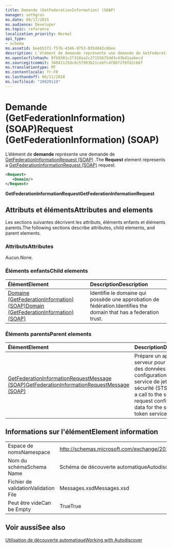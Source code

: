 ```yaml
---
title: Demande (GetFederationInformation) (SOAP)
manager: sethgros
ms.date: 09/17/2015
ms.audience: Developer
ms.topic: reference
localization_priority: Normal
api_type:
- schema
ms.assetid: beeb5371-f57b-4346-9753-035dd42c6bee
description: L’élément de demande représente une demande de GetFederationInformationRequest (SOAP).
ms.openlocfilehash: 0fb9301c2f318aa2c27155675dd3c43b41aabecd
ms.sourcegitcommit: 34041125dc8c5f993b21cebfc4f8b72f0fd2cb6f
ms.translationtype: MT
ms.contentlocale: fr-FR
ms.lasthandoff: 06/11/2018
ms.locfileid: "19829119"
---
```

# <a name="request-getfederationinformation-soap"></a><span data-ttu-id="454ea-103">Demande (GetFederationInformation) (SOAP)</span><span class="sxs-lookup"><span data-stu-id="454ea-103">Request (GetFederationInformation) (SOAP)</span></span>

<span data-ttu-id="454ea-104">L’élément de **demande** représente une demande de [GetFederationInformationRequest (SOAP)](getfederationinformationrequest-soap.md) .</span><span class="sxs-lookup"><span data-stu-id="454ea-104">The **Request** element represents a [GetFederationInformationRequest (SOAP)](getfederationinformationrequest-soap.md) request.</span></span> 
  
```XML
<Request>
   <Domain/>
</Request>
```

 <span data-ttu-id="454ea-105">**GetFederationInformationRequest**</span><span class="sxs-lookup"><span data-stu-id="454ea-105">**GetFederationInformationRequest**</span></span>
## <a name="attributes-and-elements"></a><span data-ttu-id="454ea-106">Attributs et éléments</span><span class="sxs-lookup"><span data-stu-id="454ea-106">Attributes and elements</span></span>

<span data-ttu-id="454ea-107">Les sections suivantes décrivent les attributs, éléments enfants et éléments parents.</span><span class="sxs-lookup"><span data-stu-id="454ea-107">The following sections describe attributes, child elements, and parent elements.</span></span>
  
### <a name="attributes"></a><span data-ttu-id="454ea-108">Attributs</span><span class="sxs-lookup"><span data-stu-id="454ea-108">Attributes</span></span>

<span data-ttu-id="454ea-109">Aucun.</span><span class="sxs-lookup"><span data-stu-id="454ea-109">None.</span></span>
  
### <a name="child-elements"></a><span data-ttu-id="454ea-110">Éléments enfants</span><span class="sxs-lookup"><span data-stu-id="454ea-110">Child elements</span></span>

|<span data-ttu-id="454ea-111">**Élément**</span><span class="sxs-lookup"><span data-stu-id="454ea-111">**Element**</span></span>|<span data-ttu-id="454ea-112">**Description**</span><span class="sxs-lookup"><span data-stu-id="454ea-112">**Description**</span></span>|
|:-----|:-----|
|[<span data-ttu-id="454ea-113">Domaine (GetFederationInformation) (SOAP)</span><span class="sxs-lookup"><span data-stu-id="454ea-113">Domain (GetFederationInformation) (SOAP)</span></span>](domain-getfederationinformationsoap.md) <br/> |<span data-ttu-id="454ea-114">Identifie le domaine qui possède une approbation de fédération.</span><span class="sxs-lookup"><span data-stu-id="454ea-114">Identifies the domain that has a federation trust.</span></span>  <br/> |
   
### <a name="parent-elements"></a><span data-ttu-id="454ea-115">Éléments parents</span><span class="sxs-lookup"><span data-stu-id="454ea-115">Parent elements</span></span>

|<span data-ttu-id="454ea-116">**Élément**</span><span class="sxs-lookup"><span data-stu-id="454ea-116">**Element**</span></span>|<span data-ttu-id="454ea-117">**Description**</span><span class="sxs-lookup"><span data-stu-id="454ea-117">**Description**</span></span>|
|:-----|:-----|
|[<span data-ttu-id="454ea-118">GetFederationInformationRequestMessage (SOAP)</span><span class="sxs-lookup"><span data-stu-id="454ea-118">GetFederationInformationRequestMessage (SOAP)</span></span>](getfederationinformationrequestmessage-soap.md) <br/> |<span data-ttu-id="454ea-119">Prépare un appel au serveur pour demander des données de configuration pour le service de jeton de sécurité (STS).</span><span class="sxs-lookup"><span data-stu-id="454ea-119">Prepares a call to the server to request configuration data for the security token service (STS).</span></span>  <br/> |
   
## <a name="element-information"></a><span data-ttu-id="454ea-120">Informations sur l'élément</span><span class="sxs-lookup"><span data-stu-id="454ea-120">Element information</span></span>

|||
|:-----|:-----|
|<span data-ttu-id="454ea-121">Espace de noms</span><span class="sxs-lookup"><span data-stu-id="454ea-121">Namespace</span></span>  <br/> |http://schemas.microsoft.com/exchange/2010/Autodiscover  <br/> |
|<span data-ttu-id="454ea-122">Nom du schéma</span><span class="sxs-lookup"><span data-stu-id="454ea-122">Schema Name</span></span>  <br/> |<span data-ttu-id="454ea-123">Schéma de découverte automatique</span><span class="sxs-lookup"><span data-stu-id="454ea-123">Autodiscover schema</span></span>  <br/> |
|<span data-ttu-id="454ea-124">Fichier de validation</span><span class="sxs-lookup"><span data-stu-id="454ea-124">Validation File</span></span>  <br/> |<span data-ttu-id="454ea-125">Messages.xsd</span><span class="sxs-lookup"><span data-stu-id="454ea-125">Messages.xsd</span></span>  <br/> |
|<span data-ttu-id="454ea-126">Peut être vide</span><span class="sxs-lookup"><span data-stu-id="454ea-126">Can be Empty</span></span>  <br/> |<span data-ttu-id="454ea-127">True</span><span class="sxs-lookup"><span data-stu-id="454ea-127">True</span></span>  <br/> |
   
## <a name="see-also"></a><span data-ttu-id="454ea-128">Voir aussi</span><span class="sxs-lookup"><span data-stu-id="454ea-128">See also</span></span>



[<span data-ttu-id="454ea-129">Utilisation de découverte automatique</span><span class="sxs-lookup"><span data-stu-id="454ea-129">Working with Autodiscover</span></span>](http://msdn.microsoft.com/library/39726b67-2eb2-451b-9307-cfd0b518b55c%28Office.15%29.aspx)

